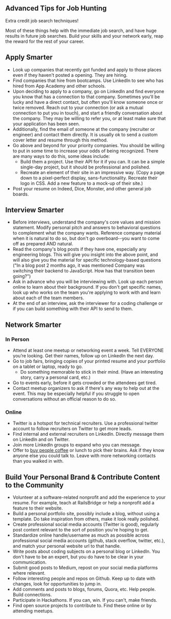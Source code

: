 ## Advanced Tips for Job Hunting
Extra credit job search techniques!

Most of these things help with the immediate job search, and have huge results in future job searches. Build your skills and your network early, reap the reward for the rest of your career.

## Apply Smarter

* Look up companies that recently got funded and apply to those places even if they haven't posted a opening.  They are hiring.
* Find companies that hire from bootcamps. Use LinkedIn to see who has hired from App Academy and other schools.  
* Upon deciding to apply to a company, go on LinkedIn and find everyone you know that has a connection to that company. Sometimes you'll be lucky and have a direct contact, but often you'll know someone once or twice removed. Reach out to your connection (or ask a mutual connection to put you in touch), and start a friendly conversation about the company. They may be willing to refer you, or at least make sure that your application has been seen.
* Additionally, find the email of someone at the company (recruiter or engineer) and contact them directly. It is usually ok to send a custom cover letter and resume through this method.
* Go above and beyond for your priority companies. You should be willing to put in some time to increase your odds of being recognized.  There are many ways to do this, some ideas include:
  * Build them a project. Use their API for it if you can. It can be a simple single-day project, but it should be professional and polished.
  * Recreate an element of their site in an impressive way. (Copy a page down to a pixel-perfect display, sans-functionality. Recreate their logo in CSS. Add a new feature to a mock-up of their site.)
* Post your resume on Indeed, Dice, Monster, and other general job boards.

## Interview Smarter
* Before interviews, understand the company's core values and mission statement. Modify personal pitch and answers to behavioral questions to complement what the company wants. Reference company material when it is natural to do so, but don't go overboard--you want to come off as prepared AND natural.
* Read the company's blog posts if they have one, especially any engineering blogs. This will give you insight into the above point, and will also give you the material for specific technology-based questions ("In a blog post 2 months ago, it was mentioned Company was switching their backend to JavaScript. How has that transition been going?")
* Ask in advance who you will be interviewing with.  Look up each person online to learn about their background.  If you don't get specific names, look up who works on the team you're applying to work with and learn about each of the team members.  
* At the end of an interview, ask the interviewer for a coding challenge or  if you can build something with their API to send to them. 

## Network Smarter

### In Person
* Attend at least one meetup or networking event a week. Tell EVERYONE you’re looking. Get their names, follow up on LinkedIn the next day.
* Go to job fairs, bringing copies of your printed resume and your portfolio on a tablet or laptop, ready to go.
  * Do something memorable to stick in their mind. (Have an interesting story, carry a personal card, etc.)
* Go to events early, before it gets crowded or the attendees get tired.
* Contact meetup organizers to ask if there's any way to help out at the event. This may be especially helpful if you struggle to open conversations without an official reason to do so.

### Online
* Twitter is a hotspot for technical recruiters. Use a professional twitter account to follow recruiters on Twitter to get more leads.
* Find internal and external recruiters on LinkedIn. Directly message them on LinkedIn and on Twitter.
* Join more LinkedIn groups to expand who you can message.
* Offer to [buy people coffee](http://haseebq.com/how-to-break-into-tech-job-hunting-and-interviews/#networking) or lunch to pick their brains. Ask if they know anyone else you could talk to. Leave with more networking contacts than you walked in with.

## Build Your Personal Brand & Contribute Content to the Community
* Volunteer at a software-related nonprofit and add the experience to your resume.  For example, teach at RailsBridge or help a nonprofit add a feature to their website.  
* Build a personal portfolio site, possibly include a blog, without using a template. Do take inspiration from others, make it look really polished.
* Create professional social media accounts (Twitter is good), regularly post content relevant to the sort of position you're hoping to get.
* Standardize online handle/username as much as possible across professional social media accounts (github, stack overflow, twitter, etc.), and match your personal website url to that handle.
* Write posts about coding subjects on a personal blog or LinkedIn. You don't have to be an expert, but you do have to be clear in your communication.
* Submit good posts to Medium, repost on your social media platforms where relevant.
* Follow interesting people and repos on Github. Keep up to date with changes, look for opportunities to jump in.
* Add comments and posts to blogs, forums, Quora, etc. Help people. Build connections.
* Participate in Hackathons. If you can, win. If you can't, make friends.
* Find open source projects to contribute to.  Find these online or by attending meetups. 
